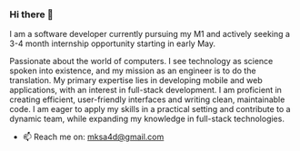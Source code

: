 ### Hi there 👋

<!--
**saad-mhmd/saad-mhmd** is a ✨ _special_ ✨ repository because its `README.md` (this file) appears on your GitHub profile.

Here are some ideas to get you started:

- 🔭 I’m currently looking for an internship
- 🌱 I’m currently a master's student at JUNIA ISEN
- 📫 Reach me on: mksa4d@gmail.com
-->


I am a software developer currently pursuing my M1 and actively seeking a 3-4 month internship opportunity starting in early May.

Passionate about the world of computers. I see technology as science spoken into existence, and my mission as an engineer is to do the translation.
My primary expertise lies in developing mobile and web applications, with an interest in full-stack development.
I am proficient in creating efficient, user-friendly interfaces and writing clean, maintainable code.
I am eager to apply my skills in a practical setting and contribute to a dynamic team, while expanding my knowledge in full-stack technologies.


- 📫 Reach me on: mksa4d@gmail.com
